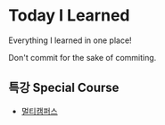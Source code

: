 # Today I Learned

Everything I learned in one place!

Don't commit for the sake of commiting.

## 특강 Special Course
- [멀티캠퍼스](/TIL/lecture_multicampus)